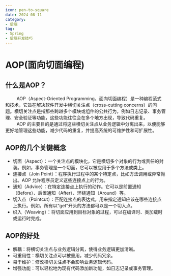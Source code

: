 ```yaml
---
icon: pen-to-square
date: 2024-08-11
category:
- 后端
tag:
- Spring
- 后端开发技巧
---
```

# AOP(面向切面编程)
## 什么是AOP？
&nbsp;&nbsp;&nbsp;&nbsp;&nbsp;&nbsp;&nbsp;&nbsp;
AOP（Aspect-Oriented Programming，面向切面编程）是一种编程范式和技术，它旨在解决软件开发中横切关注点（cross-cutting concerns）的问题。横切关注点是指那些跨越多个模块或组件的公共行为，例如日志记录、事务管理、安全验证等功能，这些功能往往会在多个地方出现，导致代码重复。<br>
&nbsp;&nbsp;&nbsp;&nbsp;&nbsp;&nbsp;&nbsp;&nbsp;
AOP 的主要目的是通过将这些横切关注点从业务逻辑中分离出来，以便能够更好地管理这些功能，减少代码的重复，并提高系统的可维护性和可扩展性。
## AOP的几个关键概念
* 切面（Aspect）：一个关注点的模块化，它是横切多个对象的行为或责任的封装。例如，事务管理是一个切面，它可以被应用于多个方法或类上。
* 连接点（Join Point）：程序执行过程中的某个特定点，比如方法调用或异常抛出。AOP 允许程序员定义这些连接点上的行为。
* 通知（Advice）：在特定连接点上执行的动作。它可以是前置通知（Before）、后置通知（After）、环绕通知（Around）等。
* 切入点（Pointcut）：匹配连接点的表达式，用来指定通知应该在哪些连接点上执行。例如，所有以“get”开头的方法都可以是一个切入点。
* 织入（Weaving）：将切面应用到目标对象的过程，可以在编译时、类加载时或运行时完成。
## AOP的好处
* 解耦：将横切关注点与业务逻辑分离，使得业务逻辑更加清晰。
* 可重用性：横切关注点可以被重用，减少代码冗余。
* 易于维护：修改横切关注点不会影响业务逻辑代码。
* 增强功能：可以轻松地为现有代码添加新功能，如日志记录或事务管理。